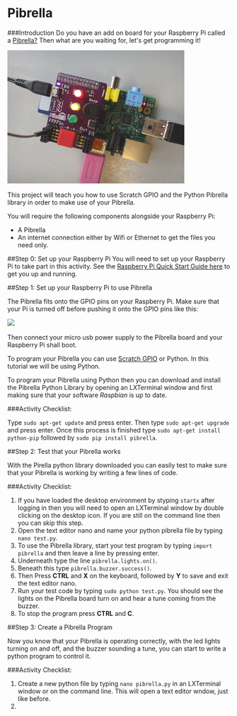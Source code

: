# Pibrella

###Introduction
Do you have an add on board for your Raspberry Pi called a [Pibrella?](http://pibrella.com/) Then what are you waiting for, let's get programming it!

![](pibrella.JPG)

This project will teach you how to use Scratch GPIO and the Python Pibrella library in order to make use of your Pibrella.

You will require the following components alongside your Raspberry Pi:

- A Pibrella
- An internet connection either by Wifi or Ethernet to get the files you need only.

##Step 0: Set up your Raspberry Pi
You will need to set up your Raspberry Pi to take part in this activity. See the [Raspberry Pi Quick Start Guide here](http://www.raspberrypi.org/help/quick-start-guide/) to get you up and running.

##Step 1: Set up your Raspberry Pi to use Pibrella

The Pibrella fits onto the GPIO pins on your Raspberry Pi. Make sure that your Pi is turned off before pushing it onto the GPIO pins like this:

![](add-pibrella.jpg)

Then connect your micro usb power supply to the Pibrella board and your Raspberry Pi shall boot. 

To program your Pibrella you can use [Scratch GPIO](http://scratchgpio.github.io) or Python. In this tutorial we will be using Python. 

To program your Pibrella using Python then you can download and install the Pibrella Python Library by opening an LXTerminal window and first making sure that your software *Raspbian* is up to date. 

###Activity Checklist:

Type `sudo apt-get update` and press enter. Then type `sudo apt-get upgrade` and press enter. Once this process is finished type `sudo apt-get install python-pip` followed by `sudo pip install pibrella`.

##Step 2: Test that your Pibrella works

With the Pirella python library downloaded you can easily test to make sure that your Pibrella is working by writing a few lines of code.

###Activity Checklist:
1. If you have loaded the desktop environment by styping `startx` after logging in then you will need to open an LXTerminal window by double clicking on the desktop icon. If you are still on the command line then you can skip this step.
2. Open the text editor nano and name your python pibrella file by typing `nano test.py`.
3. To use the Pibrella library, start your test program by typing `import pibrella` and then leave a line by pressing enter.
4. Underneath type the line `pibrella.lights.on()`.
5. Beneath this type `pibrella.buzzer.success()`. 
6. Then Press **CTRL** and **X** on the keyboard, followed by **Y** to save and exit the text editor nano.
7. Run your test code by typing `sudo python test.py`. You should see the lights on the Pibrella board turn on and hear a tune coming from the buzzer. 
8. To stop the program press **CTRL** and **C**.

##Step 3: Create a Pibrella Program

Now you know that your Pibrella is operating correctly, with the led lights turning on and off, and the buzzer sounding a tune, you can start to write a python program to control it.

###Activity Checklist:
1. Create a new python file by typing `nano pibrella.py` in an LXTerminal window or on the command line. This will open a text editor wndow, just like before.
2. 
